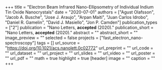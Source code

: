 +++
title = "Electron Beam Infrared Nano-Ellipsometry of Individual Indium Tin Oxide Nanocrystals"
date = "2020-07-01"
authors = ["Agust Olafsson", "Jacob A. Busche", "Jose J. Araujo", "Arpan Maiti", "Juan Carlos Idrobo", "Daniel R. Gamelin", "David J. Masiello", "Jon P. Camden"]
publication_types = ["2"]
publication = "Nano Letters, **accepted** (2020)."
publication_short = "Nano Letters, **accepted** (2020)."
abstract = ""
abstract_short = ""
image_preview = ""
selected = false
projects = ["fast_electron_nano-spectroscopy"]
tags = []
url_source = "https://doi.org/10.1021/acs.nanolett.0c02772"
url_preprint = ""
url_code = ""
url_dataset = ""
url_project = ""
url_slides = ""
url_video = ""
url_poster = ""
url_pdf = ""
math = true
highlight = true
[header]
image = ""
caption = ""
+++
